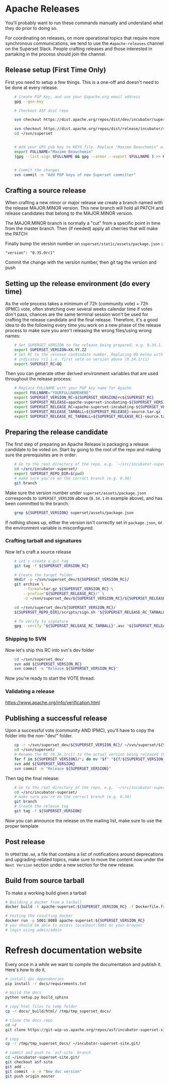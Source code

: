 <!--
Licensed to the Apache Software Foundation (ASF) under one
or more contributor license agreements.  See the NOTICE file
distributed with this work for additional information
regarding copyright ownership.  The ASF licenses this file
to you under the Apache License, Version 2.0 (the
"License"); you may not use this file except in compliance
with the License.  You may obtain a copy of the License at

  http://www.apache.org/licenses/LICENSE-2.0

Unless required by applicable law or agreed to in writing,
software distributed under the License is distributed on an
"AS IS" BASIS, WITHOUT WARRANTIES OR CONDITIONS OF ANY
KIND, either express or implied.  See the License for the
specific language governing permissions and limitations
under the License.
-->

# Apache Releases

You'll probably want to run these commands manually and understand what
they do prior to doing so.

For coordinating on releases, on more operational topics that require more
synchronous communications, we tend to use the `#apache-releases` channel
on the Superset Slack. People crafting releases and those interested in
partaking in the process should join the channel.

## Release setup (First Time Only)

First you need to setup a few things. This is a one-off and doesn't
need to be done at every release.

```bash
    # Create PGP Key, and use your @apache.org email address
    gpg --gen-key

    # Checkout ASF dist repo

    svn checkout https://dist.apache.org/repos/dist/dev/incubator/superset/ ~/svn/superset_dev

    svn checkout https://dist.apache.org/repos/dist/release/incubator/superset/ ~/svn/superset
    cd ~/svn/superset


    # Add your GPG pub key to KEYS file. Replace "Maxime Beauchemin" with your name
    export FULLNAME="Maxime Beauchemin"
    (gpg --list-sigs $FULLNAME && gpg --armor --export $FULLNAME ) >> KEYS


    # Commit the changes
    svn commit -m "Add PGP keys of new Superset committer"
```

## Crafting a source release

When crafting a new minor or major release we create 
a branch named with the release MAJOR.MINOR version.
This new branch will hold all PATCH and release candidates 
that belong to the MAJOR.MINOR version.

The MAJOR.MINOR branch is normally a "cut" from a specific point in time from the master branch.
Then (if needed) apply all cherries that will make the PATCH

Finally bump the version number on `superset/static/assets/package.json` ::

    "version": "0.35.0rc1"

Commit the change with the version number, then git tag the version and push

## Setting up the release environment (do every time)

As the vote process takes a minimum of 72h (community vote) + 72h (IPMC) vote,
often stretching over several weeks calendar time if votes don't pass, chances are
the same terminal session won't be used for crafting the release candidate and the
final release. Therefore, it's a good idea to do the following every time you
work on a new phase of the release process to make sure you aren't releasing
the wrong files/using wrong names:

```bash
    # Set SUPERSET_VERSION to the release being prepared, e.g. 0.34.1.
    export SUPERSET_VERSION=XX.YY.ZZ
    # Set RC to the release candindate number. Replacing QQ below with 1
    # indicates rc1 i.e. first vote on version above (0.34.1rc1)
    export SUPERSET_RC=QQ
```

Then you can generate other derived environment variables that are used
throughout the release process:

```bash
    # Replace FULLNAME with your PGP key name for Apache
    export FULLNAME="YOURFULLNAMEHERE"
    export SUPERSET_VERSION_RC=${SUPERSET_VERSION}rc${SUPERSET_RC}
    export SUPERSET_RELEASE=apache-superset-incubating-${SUPERSET_VERSION}
    export SUPERSET_RELEASE_RC=apache-superset-incubating-${SUPERSET_VERSION_RC}
    export SUPERSET_RELEASE_TARBALL=${SUPERSET_RELEASE}-source.tar.gz
    export SUPERSET_RELEASE_RC_TARBALL=${SUPERSET_RELEASE_RC}-source.tar.gz
```

## Preparing the release candidate

The first step of preparing an Apache Release is packaging a release candidate
to be voted on. Start by going to the root of the repo and making sure the
prerequisites are in order:

```bash
    # Go to the root directory of the repo, e.g. `~/src/incubator-superset`
    cd ~/src/incubator-superset/
    export SUPERSET_REPO_DIR=$(pwd)
    # make sure you're on the correct branch (e.g. 0.34)
    git branch
```

Make sure the version number under `superset/assets/package.json` corresponds
to `SUPERSET_VERSION` above (`0.34.1` in example above), and has been committed to the
branch.

```bash
    grep ${SUPERSET_VERSION} superset/assets/package.json
```

If nothing shows up, either the version isn't correctly set in `package.json`,
or the environment variable is misconfigured.

### Crafting tarball and signatures

Now let's craft a source release
```bash
    # Let's create a git tag
    git tag -f ${SUPERSET_VERSION_RC}

    # Create the target folder
    mkdir -p ~/svn/superset_dev/${SUPERSET_VERSION_RC}/
    git archive \
        --format=tar.gz ${SUPERSET_VERSION_RC} \
        --prefix="${SUPERSET_RELEASE_RC}/" \
        -o ~/svn/superset_dev/${SUPERSET_VERSION_RC}/${SUPERSET_RELEASE_RC_TARBALL}

    cd ~/svn/superset_dev/${SUPERSET_VERSION_RC}/
    ${SUPERSET_REPO_DIR}/scripts/sign.sh "${SUPERSET_RELEASE_RC_TARBALL}" "${FULLNAME}"

    # To verify to signature
    gpg --verify "${SUPERSET_RELEASE_RC_TARBALL}".asc "${SUPERSET_RELEASE_RC_TARBALL}"

```

### Shipping to SVN

Now let's ship this RC into svn's dev folder

```bash
    cd ~/svn/superset_dev/
    svn add ${SUPERSET_VERSION_RC}
    svn commit -m "Release ${SUPERSET_VERSION_RC}"
```

Now you're ready to start the VOTE thread.

### Validating a release

https://www.apache.org/info/verification.html

## Publishing a successful release

Upon a successful vote (community AND IPMC), you'll have to copy the folder
into the non-"dev/" folder.
```bash
    cp -r ~/svn/superset_dev/${SUPERSET_VERSION_RC}/ ~/svn/superset/${SUPERSET_VERSION}/
    cd ~/svn/superset/
    # Rename the RC (0.34.1rc1) to the actual version being released (0.34.1)
    for f in ${SUPERSET_VERSION}/*; do mv "$f" "${f/${SUPERSET_VERSION_RC}/${SUPERSET_VERSION}}"; done
    svn add ${SUPERSET_VERSION}
    svn commit -m "Release ${SUPERSET_VERSION}"
```

Then tag the final release:
```bash
    # Go to the root directory of the repo, e.g. `~/src/incubator-superset`
    cd ~/src/incubator-superset/
    # make sure you're on the correct branch (e.g. 0.34)
    git branch
    # Create the release tag
    git tag -f ${SUPERSET_VERSION}
```

Now you can announce the release on the mailing list, make sure to use the
proper template

## Post release

In `UPDATING.md`, a file that contains a list of notifications around
deprecations and upgrading-related topics,
make sure to move the content now under the `Next Version` section under a new
section for the new release.

## Build from source tarball

To make a working build given a tarball
```bash
# Building a docker from a tarball
docker build -t apache-superset:${SUPERSET_VERSION_RC} -f Dockerfile.from_tarball . --build-arg VERSION=${SUPERSET_VERSION_RC}

# testing the resulting docker
docker run -p 5001:8088 apache-superset:${SUPERSET_VERSION_RC}
# you should be able to access localhost:5001 on your browser
# login using admin/admin
```

# Refresh documentation website

Every once in a while we want to compile the documentation and publish it.
Here's how to do it.

```bash
# install doc dependencies
pip install -r docs/requirements.txt

# build the docs
python setup.py build_sphinx

# copy html files to temp folder
cp -r docs/_build/html/ /tmp/tmp_superset_docs/

# clone the docs repo
cd ~/
git clone https://git-wip-us.apache.org/repos/asf/incubator-superset-site.git

# copy
cp -r /tmp/tmp_superset_docs/ ~/incubator-superset-site.git/

# commit and push to `asf-site` branch
cd ~/incubator-superset-site.git/
git checkout asf-site
git add .
git commit -a -m "New doc version"
git push origin master
```
